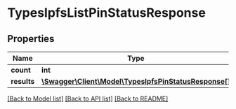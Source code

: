 # TypesIpfsListPinStatusResponse

## Properties
Name | Type | Description | Notes
------------ | ------------- | ------------- | -------------
**count** | **int** |  | [optional] 
**results** | [**\Swagger\Client\Model\TypesIpfsPinStatusResponse[]**](TypesIpfsPinStatusResponse.md) |  | [optional] 

[[Back to Model list]](../README.md#documentation-for-models) [[Back to API list]](../README.md#documentation-for-api-endpoints) [[Back to README]](../README.md)


